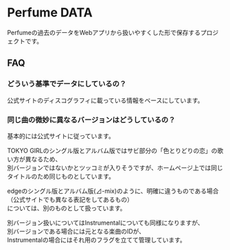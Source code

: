 # Perfume DATA
Perfumeの過去のデータをWebアプリから扱いやすくした形で保存するプロジェクトです。

## FAQ

### どういう基準でデータにしているの？
公式サイトのディスコグラフィに載っている情報をベースにしています。  

### 同じ曲の微妙に異なるバージョンはどうしているの？
基本的には公式サイトに従っています。  

TOKYO GIRLのシングル版とアルバム版ではサビ部分の「色とりどりの恋」の歌い方が異なるため、  
別バージョンではないかとツッコミが入りそうですが、ホームページ上では同じタイトルのため同じものとしています。

edgeのシングル版とアルバム版(⊿-mix)のように、明確に違うものである場合（公式サイトでも異なる表記をしてあるもの）  
については、別のものとして扱っています。

別バージョン扱いについてはInstrumentalについても同様になりますが、  
別バージョンである場合には元となる楽曲のIDが、  
Instrumentalの場合にはそれ用のフラグを立てて管理しています。
